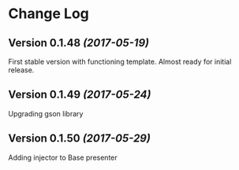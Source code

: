 Change Log
==========

Version 0.1.48 *(2017-05-19)*
----------------------------

First stable version with functioning template. Almost ready for initial release.

Version 0.1.49 *(2017-05-24)*
----------------------------

Upgrading gson library

Version 0.1.50 *(2017-05-29)*
----------------------------

Adding injector to Base presenter
